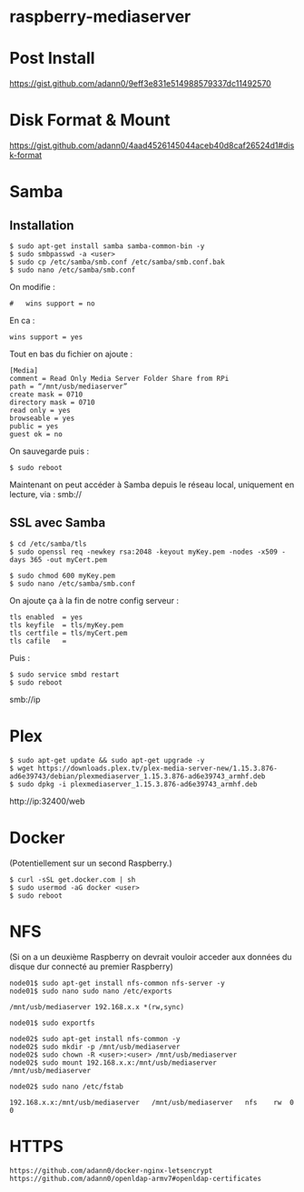# raspberry-mediaserver

# Post Install

https://gist.github.com/adann0/9eff3e831e514988579337dc11492570

# Disk Format & Mount

https://gist.github.com/adann0/4aad4526145044aceb40d8caf26524d1#disk-format

# Samba

## Installation

    $ sudo apt-get install samba samba-common-bin -y
    $ sudo smbpasswd -a <user>
    $ sudo cp /etc/samba/smb.conf /etc/samba/smb.conf.bak
    $ sudo nano /etc/samba/smb.conf

On modifie :

    #   wins support = no

En ca :

    wins support = yes

Tout en bas du fichier on ajoute :

    [Media]
    comment = Read Only Media Server Folder Share from RPi
    path = “/mnt/usb/mediaserver”
    create mask = 0710
    directory mask = 0710
    read only = yes
    browseable = yes
    public = yes
    guest ok = no

On sauvegarde puis :

    $ sudo reboot

Maintenant on peut accéder à Samba depuis le réseau local, uniquement en lecture, via :
smb://<ladresseiplocaleduraspberry>

## SSL avec Samba

    $ cd /etc/samba/tls
    $ sudo openssl req -newkey rsa:2048 -keyout myKey.pem -nodes -x509 -days 365 -out myCert.pem

    $ sudo chmod 600 myKey.pem
    $ sudo nano /etc/samba/smb.conf

On ajoute ça à la fin de notre config serveur :

    tls enabled  = yes
    tls keyfile  = tls/myKey.pem
    tls certfile = tls/myCert.pem
    tls cafile   =

Puis :

    $ sudo service smbd restart
    $ sudo reboot

smb://ip

# Plex

    $ sudo apt-get update && sudo apt-get upgrade -y
    $ wget https://downloads.plex.tv/plex-media-server-new/1.15.3.876-ad6e39743/debian/plexmediaserver_1.15.3.876-ad6e39743_armhf.deb
    $ sudo dpkg -i plexmediaserver_1.15.3.876-ad6e39743_armhf.deb

http://ip:32400/web

# Docker

(Potentiellement sur un second Raspberry.)

    $ curl -sSL get.docker.com | sh
    $ sudo usermod -aG docker <user>
    $ sudo reboot

# NFS

(Si on a un deuxième Raspberry on devrait vouloir acceder aux données du disque dur connecté au premier Raspberry)

    node01$ sudo apt-get install nfs-common nfs-server -y
    node01$ sudo nano sudo nano /etc/exports
    
    /mnt/usb/mediaserver 192.168.x.x *(rw,sync)

    node01$ sudo exportfs
    
    node02$ sudo apt-get install nfs-common -y
    node02$ sudo mkdir -p /mnt/usb/mediaserver
    node02$ sudo chown -R <user>:<user> /mnt/usb/mediaserver
    node02$ sudo mount 192.168.x.x:/mnt/usb/mediaserver /mnt/usb/mediaserver
    
    node02$ sudo nano /etc/fstab
    
    192.168.x.x:/mnt/usb/mediaserver   /mnt/usb/mediaserver   nfs    rw  0  0
    
# HTTPS

    https://github.com/adann0/docker-nginx-letsencrypt
    https://github.com/adann0/openldap-armv7#openldap-certificates
